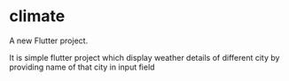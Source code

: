 # climate

A new Flutter project.

It is simple flutter project which display weather details of different city by providing name of that city in input field
